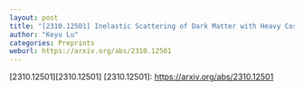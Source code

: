 ```yaml
---
layout: post
title: "[2310.12501] Inelastic Scattering of Dark Matter with Heavy Cosmic Rays"
author: "Keyu Lu"
categories: Preprints
weburl: https://arxiv.org/abs/2310.12501
---
```


[2310.12501][2310.12501]
[2310.12501]: https://arxiv.org/abs/2310.12501
